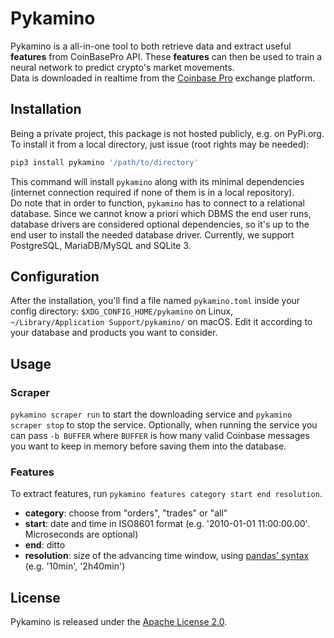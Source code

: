 # Pykamino

Pykamino is a all-in-one tool to both retrieve data and extract useful __features__ from CoinBasePro API. These __features__ can then be used to train a neural network to predict crypto's market movements.\
Data is downloaded in realtime from the [Coinbase Pro](https://pro.coinbase.com/) exchange platform.

## Installation

Being a private project, this package is not hosted publicly, e.g. on PyPi.org. To install it from a local directory, just issue (root rights may be needed):

```bash
pip3 install pykamino '/path/to/directory'
```

This command will install `pykamino` along with its minimal dependencies (internet connection required if none of them is in a local repository).\
Do note that in order to function, `pykamino` has to connect to a relational database. Since we cannot know a priori which DBMS the end user runs, database drivers are considered optional dependencies, so it's up to the end user to install the needed database driver. Currently, we support PostgreSQL, MariaDB/MySQL and SQLite 3.

## Configuration

After the installation, you'll find a file named `pykamino.toml` inside your config directory: `$XDG_CONFIG_HOME/pykamino` on Linux, `~/Library/Application Support/pykamino/` on macOS. Edit it according to your database and products you want to consider.

## Usage

### Scraper

`pykamino scraper run` to start the downloading service and `pykamino scraper stop` to stop the service. Optionally, when running the service you can pass `-b BUFFER` where `BUFFER` is how many valid Coinbase messages you want to keep in memory before saving them into the database.

### Features

To extract features, run `pykamino features category start end resolution`.

- **category**: choose from "orders", "trades" or "all"
- **start**: date and time in ISO8601 format (e.g. '2010-01-01 11:00:00.00'. Microseconds are optional)
- **end**: ditto
- **resolution**: size of the advancing time window, using [pandas' syntax](https://pandas.pydata.org/pandas-docs/stable/user_guide/timeseries.html#timeseries-offset-aliases) (e.g. '10min', '2h40min')

## License

Pykamino is released under the [Apache License 2.0](https://opensource.org/licenses/Apache-2.0).
